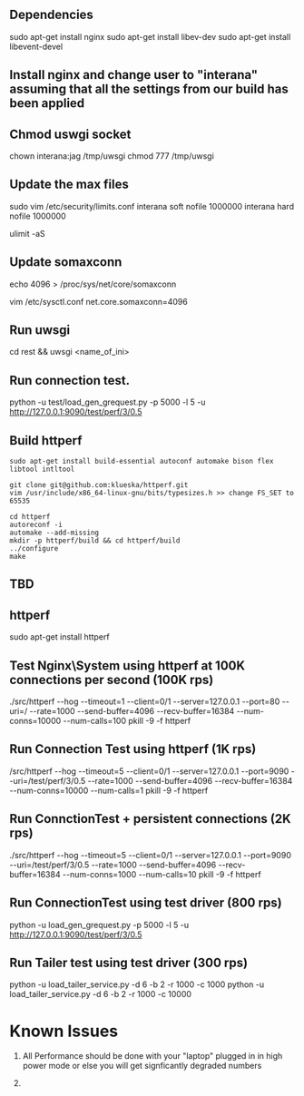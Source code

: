 

## Dependencies

sudo apt-get install nginx
sudo apt-get install libev-dev
sudo apt-get install libevent-devel

## Install nginx and change user to "interana" assuming that all the settings from our build has been applied




## Chmod uswgi socket

chown interana:jag /tmp/uwsgi
chmod 777 /tmp/uwsgi



## Update the max files

sudo vim /etc/security/limits.conf
interana soft nofile 1000000
interana hard nofile 1000000

ulimit -aS



## Update somaxconn

echo 4096 > /proc/sys/net/core/somaxconn

vim /etc/sysctl.conf
net.core.somaxconn=4096



## Run uwsgi
cd rest && uwsgi <name_of_ini>


## Run connection test. 
python -u test/load_gen_grequest.py -p 5000 -l 5 -u http://127.0.0.1:9090/test/perf/3/0.5

## Build httperf
```
sudo apt-get install build-essential autoconf automake bison flex libtool intltool

git clone git@github.com:klueska/httperf.git
vim /usr/include/x86_64-linux-gnu/bits/typesizes.h >> change FS_SET to 65535

cd httperf
autoreconf -i
automake --add-missing
mkdir -p httperf/build && cd httperf/build
../configure
make
```

## TBD
## httperf
sudo apt-get install httperf

## Test Nginx\System using httperf at 100K connections per second (100K rps)
./src/httperf --hog --timeout=1 --client=0/1 --server=127.0.0.1 --port=80 --uri=/ --rate=1000 --send-buffer=4096 --recv-buffer=16384 --num-conns=10000 --num-calls=100
pkill -9 -f httperf

## Run Connection Test using httperf (1K rps)
/src/httperf --hog --timeout=5 --client=0/1 --server=127.0.0.1 --port=9090 --uri=/test/perf/3/0.5 --rate=1000 --send-buffer=4096 --recv-buffer=16384 --num-conns=10000 --num-calls=1
pkill -9 -f httperf


## Run ConnctionTest + persistent connections (2K rps)
./src/httperf --hog --timeout=5 --client=0/1 --server=127.0.0.1 --port=9090 --uri=/test/perf/3/0.5 --rate=1000 --send-buffer=4096 --recv-buffer=16384 --num-conns=1000 --num-calls=10
pkill -9 -f httperf


## Run ConnectionTest using test driver (800 rps)
python -u load_gen_grequest.py -p 5000 -l 5 -u http://127.0.0.1:9090/test/perf/3/0.5

## Run Tailer test using test driver (300 rps)
python -u load_tailer_service.py -d 6 -b 2 -r 1000 -c 1000
python -u load_tailer_service.py -d 6 -b 2 -r 1000 -c 10000




# Known Issues


1) All Performance should be done with your "laptop" plugged in in high power mode or else you will get signficantly degraded numbers

2) 
